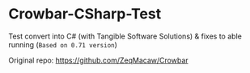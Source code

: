 # Crowbar-CSharp-Test
Test convert into C# (with Tangible Software Solutions) &amp; fixes to able running
(`Based on 0.71 version`)

Original repo: https://github.com/ZeqMacaw/Crowbar
